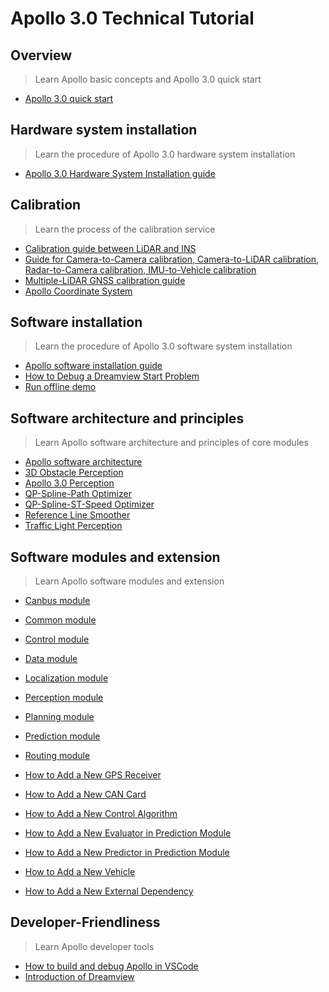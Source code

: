 # Apollo 3.0 Technical Tutorial

## Overview
> Learn Apollo basic concepts and Apollo 3.0 quick start

  * [Apollo 3.0 quick start](https://github.com/ApolloAuto/apollo/blob/master/docs/quickstart/apollo_3_0_quick_start.md)

## Hardware system installation
> Learn the procedure of Apollo 3.0 hardware system installation

  * [Apollo 3.0 Hardware System Installation guide](https://github.com/ApolloAuto/apollo/blob/master/docs/quickstart/apollo_3_0_hardware_system_installation_guide.md)

## Calibration
> Learn the process of the calibration service

  * [Calibration guide between LiDAR and INS](https://github.com/ApolloAuto/apollo/blob/master/docs/specs/apollo_lidar_imu_calibration_guide.md)
  * [Guide for Camera-to-Camera calibration, Camera-to-LiDAR calibration, Radar-to-Camera calibration, IMU-to-Vehicle calibration](https://github.com/ApolloAuto/apollo/blob/master/docs/quickstart/apollo_2_0_sensor_calibration_guide.md)
  * [Multiple-LiDAR GNSS calibration guide](https://github.com/ApolloAuto/apollo/blob/master/docs/quickstart/multiple_lidar_gnss_calibration_guide.md)
  * [Apollo Coordinate System](https://github.com/ApolloAuto/apollo/blob/master/docs/specs/coordination.pdf)


## Software installation
> Learn the procedure of Apollo 3.0 software system installation

  * [Apollo software installation guide](https://github.com/ApolloAuto/apollo/blob/master/docs/quickstart/apollo_software_installation_guide.md)
  * [How to Debug a Dreamview Start Problem](https://github.com/ApolloAuto/apollo/blob/master/docs/howto/how_to_debug_dreamview_start_problem.md)
  * [Run offline demo](https://github.com/ApolloAuto/apollo/blob/master/docs/demo_guide/README.md)


## Software architecture and principles
> Learn Apollo software architecture and principles of core modules

  * [Apollo software architecture](https://github.com/ApolloAuto/apollo/blob/master/docs/specs/Apollo_3.0_Software_Architecture.md "Apollo software architecture")
  * [3D Obstacle Perception](https://github.com/ApolloAuto/apollo/blob/master/docs/specs/3d_obstacle_perception.md)
  * [Apollo 3.0 Perception](https://github.com/ApolloAuto/apollo/blob/master/modules/perception/README.md)
  * [QP-Spline-Path Optimizer](https://github.com/ApolloAuto/apollo/blob/master/docs/specs/qp_spline_path_optimizer.md)
  * [QP-Spline-ST-Speed Optimizer](https://github.com/ApolloAuto/apollo/blob/master/docs/specs/qp_spline_st_speed_optimizer.md)
  * [Reference Line Smoother](https://github.com/ApolloAuto/apollo/blob/master/docs/specs/reference_line_smoother.md)
  * [Traffic Light Perception](https://github.com/ApolloAuto/apollo/blob/master/docs/specs/traffic_light.md)


## Software modules and extension
> Learn Apollo software modules and extension

  * [Canbus module](https://github.com/ApolloAuto/apollo/blob/master/modules/canbus/README.md)
  * [Common module](https://github.com/ApolloAuto/apollo/blob/master/modules/common/README.md)
  * [Control module](https://github.com/ApolloAuto/apollo/blob/master/modules/control/README.md)
  * [Data module](https://github.com/ApolloAuto/apollo/blob/master/modules/data/README.md)
  * [Localization module](https://github.com/ApolloAuto/apollo/blob/master/modules/localization/README.md)
  * [Perception module](https://github.com/ApolloAuto/apollo/blob/master/modules/perception/README.md)
  * [Planning module](https://github.com/ApolloAuto/apollo/blob/master/modules/planning/README.md)
  * [Prediction module](https://github.com/ApolloAuto/apollo/blob/master/modules/prediction/README.md)
  * [Routing module](https://github.com/ApolloAuto/apollo/blob/master/modules/routing/README.md)

  * [How to Add a New GPS Receiver](https://github.com/ApolloAuto/apollo/blob/master/docs/howto/how_to_add_a_gps_receiver.md)
  * [How to Add a New CAN Card](https://github.com/ApolloAuto/apollo/blob/master/docs/howto/how_to_add_a_new_can_card.md )
  * [How to Add a New Control Algorithm](https://github.com/ApolloAuto/apollo/blob/master/docs/howto/how_to_add_a_new_control_algorithm.md)
  * [How to Add a New Evaluator in Prediction Module](https://github.com/ApolloAuto/apollo/blob/master/docs/howto/how_to_add_a_new_evaluator_in_prediction_module.md)
  * [How to Add a New Predictor in Prediction Module](https://github.com/ApolloAuto/apollo/blob/master/docs/howto/how_to_add_a_new_predictor_in_prediction_module.md)
  * [How to Add a New Vehicle](https://github.com/ApolloAuto/apollo/blob/master/docs/howto/how_to_add_a_new_vehicle.md)
  * [How to Add a New External Dependency](https://github.com/ApolloAuto/apollo/blob/master/docs/howto/how_to_add_an_external_dependency.md)


## Developer-Friendliness
> Learn Apollo developer tools

  * [How  to build and debug Apollo in VSCode](https://github.com/ApolloAuto/apollo/blob/master/docs/howto/how_to_build_and_debug_apollo_in_vscode_cn.md "How  to build and debug Apollo in VSCode")
  * [Introduction of Dreamview](https://github.com/ApolloAuto/apollo/blob/master/docs/specs/dreamview_usage_table.md)


